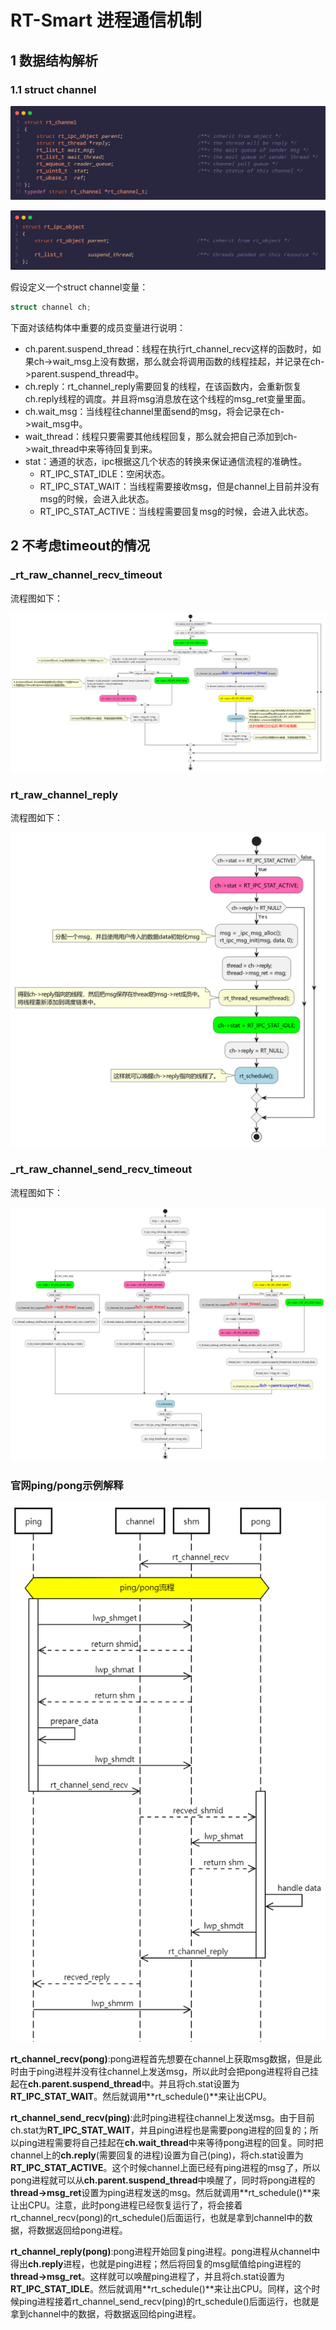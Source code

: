 # RT-Smart 进程通信机制

## 1 数据结构解析

### 1.1 struct channel

![image-20240313144046996](figures/image-20240313144046996.png)

![image-20240313144126720](figures/image-20240313144126720.png)

假设定义一个struct channel变量：

```c
struct channel ch;
```

下面对该结构体中重要的成员变量进行说明：

- ch.parent.suspend_thread：线程在执行rt_channel_recv这样的函数时，如果ch->wait_msg上没有数据，那么就会将调用函数的线程挂起，并记录在ch->parent.suspend_thread中。
- ch.reply：rt_channel_reply需要回复的线程，在该函数内，会重新恢复ch.reply线程的调度。并且将msg消息放在这个线程的msg_ret变量里面。
- ch.wait_msg：当线程往channel里面send的msg，将会记录在ch->wait_msg中。
- wait_thread：线程只要需要其他线程回复，那么就会把自己添加到ch->wait_thread中来等待回复到来。
- stat：通道的状态，ipc根据这几个状态的转换来保证通信流程的准确性。
  - RT_IPC_STAT_IDLE：空闲状态。
  - RT_IPC_STAT_WAIT：当线程需要接收msg，但是channel上目前并没有msg的时候，会进入此状态。
  - RT_IPC_STAT_ACTIVE：当线程需要回复msg的时候，会进入此状态。

## 2 不考虑timeout的情况

### _rt_raw_channel_recv_timeout

流程图如下：

![image-20240313142905529](figures/image-20240313142905529.png)

### rt_raw_channel_reply

流程图如下：

![image-20240313142747191](figures/image-20240313142747191.png)

### _rt_raw_channel_send_recv_timeout

流程图如下：

![image-20240313142825612](figures/image-20240313142825612.png)

### 官网ping/pong示例解释

![image-20240313152920811](figures/image-20240313152920811.png)

**rt_channel_recv(pong)**:pong进程首先想要在channel上获取msg数据，但是此时由于ping进程并没有往channel上发送msg，所以此时会把pong进程将自己挂起在**ch.parent.suspend_thread**中。并且将ch.stat设置为**RT_IPC_STAT_WAIT**。然后就调用**rt_schedule()**来让出CPU。

**rt_channel_send_recv(ping)**:此时ping进程往channel上发送msg。由于目前ch.stat为**RT_IPC_STAT_WAIT**，并且ping进程也是需要pong进程的回复的；所以ping进程需要将自己挂起在**ch.wait_thread**中来等待pong进程的回复。同时把channel上的**ch.reply**(需要回复的进程)设置为自己(ping)，将ch.stat设置为**RT_IPC_STAT_ACTIVE**。这个时候channel上面已经有ping进程的msg了，所以pong进程就可以从**ch.parent.suspend_thread**中唤醒了，同时将pong进程的**thread->msg_ret**设置为ping进程发送的msg。然后就调用**rt_schedule()**来让出CPU。注意，此时pong进程已经恢复运行了，将会接着rt_channel_recv(pong)的rt_schedule()后面运行，也就是拿到channel中的数据，将数据返回给pong进程。

**rt_channel_reply(pong)**:pong进程开始回复ping进程。pong进程从channel中得出**ch.reply**进程，也就是ping进程；然后将回复的msg赋值给ping进程的**thread->msg_ret**。这样就可以唤醒ping进程了，并且将ch.stat设置为**RT_IPC_STAT_IDLE**。然后就调用**rt_schedule()**来让出CPU。同样，这个时候ping进程接着rt_channel_send_recv(ping)的rt_schedule()后面运行，也就是拿到channel中的数据，将数据返回给ping进程。

